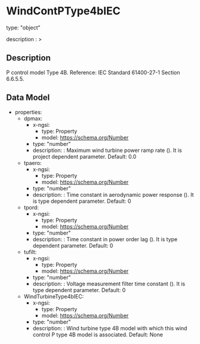 # WindContPType4bIEC
type: "object"
description : >
## Description
P control model Type 4B.  Reference: IEC Standard 61400-27-1 Section 6.6.5.5.

## Data Model
  - properties:
    - dpmax:
      - x-ngsi:
        - type: Property
        - model: https://schema.org/Number
      - type: "number"
      - description: : Maximum wind turbine power ramp rate (). It is project dependent parameter. Default: 0.0
    - tpaero:
      - x-ngsi:
        - type: Property
        - model: https://schema.org/Number
      - type: "number"
      - description: : Time constant in aerodynamic power response (). It is type dependent parameter. Default: 0
    - tpord:
      - x-ngsi:
        - type: Property
        - model: https://schema.org/Number
      - type: "number"
      - description: : Time constant in power order lag (). It is type dependent parameter. Default: 0
    - tufilt:
      - x-ngsi:
        - type: Property
        - model: https://schema.org/Number
      - type: "number"
      - description: : Voltage measurement filter time constant (). It is type dependent parameter. Default: 0
    - WindTurbineType4bIEC:
      - x-ngsi:
        - type: Property
        - model: https://schema.org/Number
      - type: "number"
      - description: : Wind turbine type 4B model with which this wind control P type 4B model is associated. Default: None
